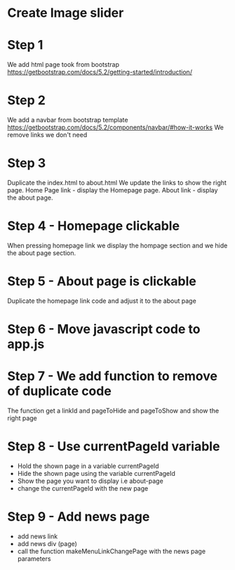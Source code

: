 # Create Image slider 

# Step 1
We add html page took from bootstrap
https://getbootstrap.com/docs/5.2/getting-started/introduction/

# Step 2
We add a navbar from bootstrap template
https://getbootstrap.com/docs/5.2/components/navbar/#how-it-works
We remove links we don't need

# Step 3
Duplicate the index.html to about.html
We update the links to show the right page.
Home Page link - display the Homepage page.
About link - display the about page.
 
# Step 4 - Homepage clickable 
When pressing homepage link we display the hompage section and we hide the about page section.


# Step 5 - About page is clickable 
Duplicate the homepage link code and adjust it to the about page

# Step 6 - Move javascript code to app.js 


# Step 7 - We add function to remove of duplicate code
The function get a linkId and pageToHide and pageToShow
and show the right page

# Step 8 - Use currentPageId variable
- Hold the shown page in a variable currentPageId
- Hide the shown page using the variable currentPageId
- Show the page you want to display i.e about-page
- change the currentPageId with the new page

# Step 9 - Add news page 
- add news link
- add news div (page)
- call the function makeMenuLinkChangePage with the news page parameters




